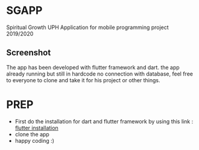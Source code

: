 # SGAPP
Spiritual Growth UPH Application for mobile programming project 2019/2020

## Screenshot
The app has been developed with flutter framework and dart. the app already running but still in hardcode no connection with database, feel free to everyone to clone and take it for his project or other things. 


# PREP

 - First do the installation for dart and flutter framework by using this link : [flutter installation](https://flutter.dev/docs/get-started/install)
- clone the app
- happy coding :)

<!--stackedit_data:
eyJoaXN0b3J5IjpbLTE2ODY0ODkwMDgsLTIwMjE1NDU5MDVdfQ
==
-->
